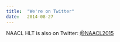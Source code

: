 ```yaml
---
title:  "We're on Twitter"
date:   2014-08-27
---
```


NAACL HLT is also on Twitter: [@NAACL2015](http://twitter.com/NAACL2015)

